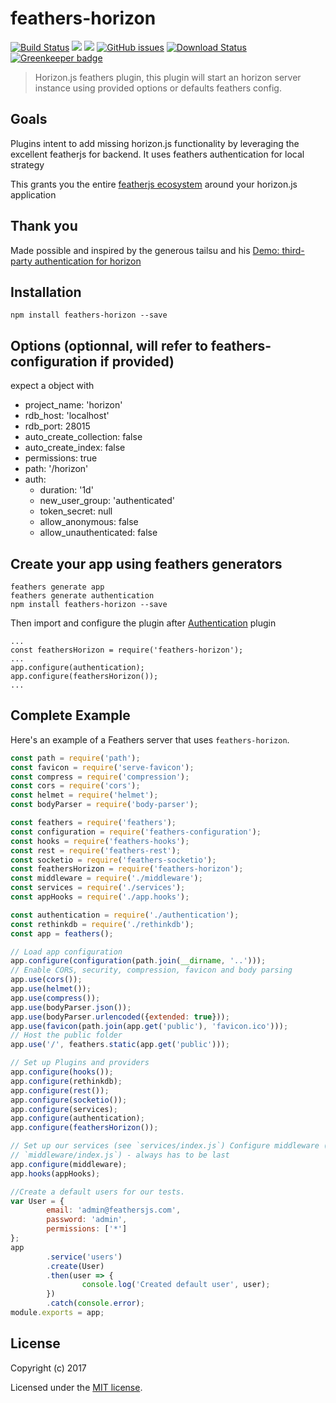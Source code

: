 # feathers-horizon


[![Build Status](https://travis-ci.org/madwill/feathers-horizon.svg?branch=master)](https://travis-ci.org/madwill/feathers-horizon)
<a href="https://codeclimate.com/github/madwill/feathers-horizon"><img src="https://codeclimate.com/github/madwill/feathers-horizon/badges/gpa.svg" /></a>
<a href="https://codeclimate.com/github/madwill/feathers-horizon/coverage"><img src="https://codeclimate.com/github/madwill/feathers-horizon/badges/coverage.svg" /></a>
[![GitHub issues](https://img.shields.io/github/issues/madwill/feathers-horizon.svg?style=flat-square)](https://github.com/madwill/feathers-horizon/issues)
[![Download Status](https://img.shields.io/npm/dm/feathers-horizon.svg?style=flat-square)](https://www.npmjs.com/package/feathers-horizon)
[![Greenkeeper badge](https://badges.greenkeeper.io/madwill/feathers-horizon.svg)](https://greenkeeper.io/)

> Horizon.js feathers plugin, this plugin will start an horizon server instance using provided options or defaults feathers config. 

## Goals

Plugins intent to add missing horizon.js functionality by leveraging the excellent featherjs for backend. It uses feathers authentication for local strategy 

This grants you the entire [featherjs ecosystem](https://github.com/feathersjs/feathers-docs/tree/master/ecosystem) around your horizon.js application

## Thank you
Made possible and inspired by the generous tailsu and his [Demo: third-party authentication for horizon](https://github.com/tailsu/horizon-custom-login)

## Installation

```
npm install feathers-horizon --save
``` 

## Options (optionnal, will refer to feathers-configuration if provided)
 expect a object with 

* project_name: 'horizon'
* rdb_host: 'localhost'
* rdb_port: 28015
* auto_create_collection: false
* auto_create_index: false
* permissions: true
* path: '/horizon'
* auth: 
  * duration: '1d'
  * new_user_group: 'authenticated'
  * token_secret: null
  * allow_anonymous: false
  * allow_unauthenticated: false

## Create your app using feathers generators

```
feathers generate app
feathers generate authentication
npm install feathers-horizon --save
```

Then import and configure the plugin after [Authentication](https://github.com/feathersjs/feathers-authentication) plugin

```
...
const feathersHorizon = require('feathers-horizon');
...
app.configure(authentication);
app.configure(feathersHorizon());
...

```

## Complete Example

Here's an example of a Feathers server that uses `feathers-horizon`. 

```js
const path = require('path');
const favicon = require('serve-favicon');
const compress = require('compression');
const cors = require('cors');
const helmet = require('helmet');
const bodyParser = require('body-parser');

const feathers = require('feathers');
const configuration = require('feathers-configuration');
const hooks = require('feathers-hooks');
const rest = require('feathers-rest');
const socketio = require('feathers-socketio');
const feathersHorizon = require('feathers-horizon');
const middleware = require('./middleware');
const services = require('./services');
const appHooks = require('./app.hooks');

const authentication = require('./authentication');
const rethinkdb = require('./rethinkdb');
const app = feathers();

// Load app configuration
app.configure(configuration(path.join(__dirname, '..')));
// Enable CORS, security, compression, favicon and body parsing
app.use(cors());
app.use(helmet());
app.use(compress());
app.use(bodyParser.json());
app.use(bodyParser.urlencoded({extended: true}));
app.use(favicon(path.join(app.get('public'), 'favicon.ico')));
// Host the public folder
app.use('/', feathers.static(app.get('public')));

// Set up Plugins and providers
app.configure(hooks());
app.configure(rethinkdb);
app.configure(rest());
app.configure(socketio());
app.configure(services);
app.configure(authentication);
app.configure(feathersHorizon());

// Set up our services (see `services/index.js`) Configure middleware (see
// `middleware/index.js`) - always has to be last
app.configure(middleware);
app.hooks(appHooks);

//Create a default users for our tests. 
var User = {
		email: 'admin@feathersjs.com',
		password: 'admin',
		permissions: ['*']
};
app
		.service('users')
		.create(User)
		.then(user => {
				console.log('Created default user', user);
		})
		.catch(console.error);
module.exports = app;
```

## License

Copyright (c) 2017

Licensed under the [MIT license](LICENSE).
